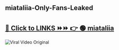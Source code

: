
 ## miataliia-Only-Fans-Leaked

# <h2><a href="https://clipsfans.com/miataliia&ref=git">🔗 Click to LINKS ⏩⏩ 👉 🟢 miataliia </a></h2>

<a href="https://clipsfans.com/miataliia&ref=git" rel="nofollow" data-target="animated-image.originalLink"><img src="https://i.ibb.co.com/xMMVF88/686577567.gif" alt="Viral Video Original" style="max-width: 100%; display: inline-block;" data-target="animated-image.originalImage"></a>
